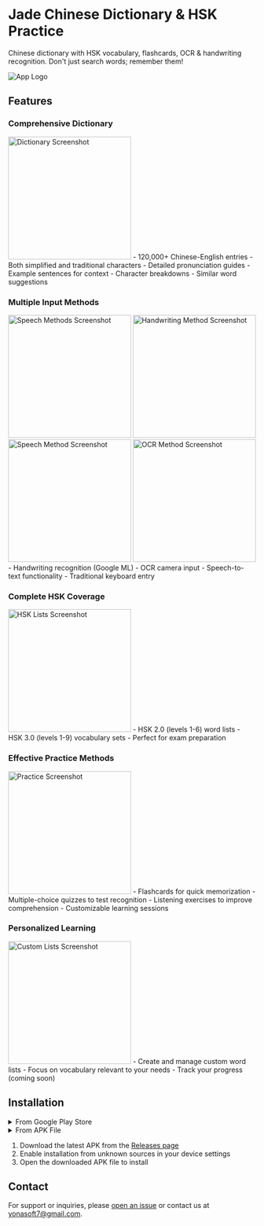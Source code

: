 # Jade Chinese Dictionary & HSK Practice

Chinese dictionary with HSK vocabulary, flashcards, OCR & handwriting recognition. Don't just search words; remember them!

![App Logo](/screenshots/graphic.png)

## Features
### Comprehensive Dictionary
<img src="/screenshots/home.jpg" width="250" alt="Dictionary Screenshot">
- 120,000+ Chinese-English entries
- Both simplified and traditional characters
- Detailed pronunciation guides
- Example sentences for context
- Character breakdowns
- Similar word suggestions

### Multiple Input Methods
<img src="/screenshots/keyboard.jpg" width="250" alt="Speech Methods Screenshot">
<img src="/screenshots/handwriting.jpg" width="250" alt="Handwriting Method Screenshot">
<img src="/screenshots/speech.jpg" width="250" alt="Speech Method Screenshot">
<img src="/screenshots/ocr.jpg" width="250" alt="OCR Method Screenshot">
- Handwriting recognition (Google ML)
- OCR camera input
- Speech-to-text functionality
- Traditional keyboard entry

### Complete HSK Coverage
<img src="/screenshots/hsk.jpg" width="250" alt="HSK Lists Screenshot">
- HSK 2.0 (levels 1-6) word lists
- HSK 3.0 (levels 1-9) vocabulary sets
- Perfect for exam preparation

### Effective Practice Methods
<img src="/screenshots/multi.jpg" width="250" alt="Practice Screenshot">
- Flashcards for quick memorization
- Multiple-choice quizzes to test recognition
- Listening exercises to improve comprehension
- Customizable learning sessions

### Personalized Learning
<img src="/screenshots/list.jpg" width="250" alt="Custom Lists Screenshot">
- Create and manage custom word lists
- Focus on vocabulary relevant to your needs
- Track your progress (coming soon)

## Installation

<details>
<summary>From Google Play Store</summary>

1. Visit [Jade Chinese Dictionary on Google Play](https://play.google.com/store/apps/details?id=com.jadechinesedictionary)
2. Click "Install"
3. Open the app after installation completes
</details>

<details>
<summary>From APK File</summary>

1. Download the latest APK from the [Releases page](https://github.com/yourusername/jade-chinese-dictionary/releases)
2. Enable installation from unknown sources in your device settings
3. Open the downloaded APK file to install
</details>

1. Download the latest APK from the [Releases page](https://github.com/yourusername/jade-chinese-dictionary/releases)
2. Enable installation from unknown sources in your device settings
3. Open the downloaded APK file to install
</details>


## Contact

For support or inquiries, please [open an issue](https://github.com/yonasoft/jade-dictionary-android2/issues) or contact us at yonasoft7@gmail.com.
